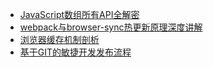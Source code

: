 * [JavaScript数组所有API全解密](http://louiszhai.github.io/2017/04/28/array/)
* [webpack与browser\-sync热更新原理深度讲解](http://louiszhai.github.io/2017/04/19/hmr/)
* [浏览器缓存机制剖析](http://louiszhai.github.io/2017/04/07/http-cache/)
* [基于GIT的敏捷开发发布流程](http://hustnaive.github.io/scrum/2015/11/13/scrum-develop-process-with-git.html)


